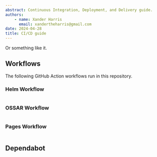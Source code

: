 ```yaml
---
abstract: Continuous Integration, Deployment, and Delivery guide.
authors:
    - name: Xander Harris
      email: xandertheharris@gmail.com
date: 2024-04-28
title: CI/CD guide
---
```


Or something like it.

## Workflows

The following GitHub Action workflows run in this repository.

### Helm Workflow

```{autoyaml} .github/workflows/helm.yml
```

### OSSAR Workflow

```{autoyaml} .github/workflows/ossar.yml
```

### Pages Workflow

```{autoyaml} .github/workflows/pages.yml
```

## Dependabot

```{autoyaml} .github/dependabot.yml
```
